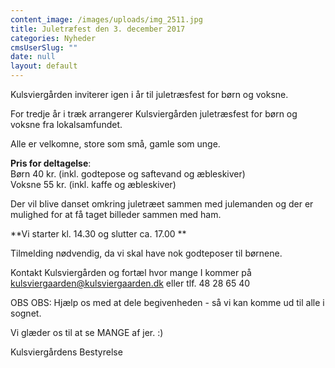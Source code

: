 ```yaml
---
content_image: /images/uploads/img_2511.jpg
title: Juletræfest den 3. december 2017
categories: Nyheder
cmsUserSlug: ""
date: null
layout: default
---
```


Kulsviergården inviterer igen i år til juletræsfest for børn og voksne.   
  
For tredje år i træk arrangerer Kulsviergården juletræsfest for børn og voksne fra lokalsamfundet.   

Alle er velkomne, store som små, gamle som unge.  
  
**Pris for deltagelse**:  
Børn 40 kr. (inkl. godtepose og saftevand og æbleskiver)  
Voksne 55 kr. (inkl. kaffe og æbleskiver)  
  
Der vil blive danset omkring juletræet sammen med julemanden og der er mulighed for at få taget billeder sammen med ham.  

**Vi starter kl. 14.30 og slutter ca. 17.00  **
  
Tilmelding nødvendig, da vi skal have nok godteposer til børnene.  
  
Kontakt Kulsviergården og fortæl hvor mange I kommer på [kulsviergaarden@kulsviergaarden.dk](mailto:kulsviergaarden@kulsviergaarden.dk) eller tlf. 48 28 65 40  
  
OBS OBS: Hjælp os med at dele begivenheden - så vi kan komme ud til alle i sognet.

  
Vi glæder os til at se MANGE af jer. :)  
  
Kulsviergårdens Bestyrelse  